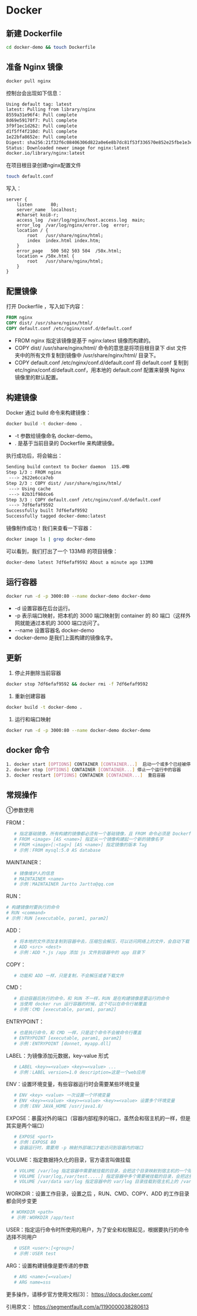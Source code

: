 
# Docker

## 新建 Dockerfile

```bash
cd docker-demo && touch Dockerfile
```

## 准备 Nginx 镜像

```bash
docker pull nginx 
```

控制台会出现如下信息：

```bash
Using default tag: latest
latest: Pulling from library/nginx
8559a31e96f4: Pull complete
8d69e59170f7: Pull complete
3f9f1ec1d262: Pull complete
d1f5ff4f210d: Pull complete
1e22bfa8652e: Pull complete
Digest: sha256:21f32f6c08406306d822a0e6e8b7dc81f53f336570e852e25fbe1e3e3d0d0133
Status: Downloaded newer image for nginx:latest
docker.io/library/nginx:latest
```

在项目根目录创建nginx配置文件

```bash
touch default.conf  
```

写入：

```nginx
server {
    listen       80;
    server_name  localhost;
    #charset koi8-r;
    access_log  /var/log/nginx/host.access.log  main;
    error_log  /var/log/nginx/error.log  error;
    location / {
        root   /usr/share/nginx/html;
        index  index.html index.htm;
    }
    error_page   500 502 503 504  /50x.html;
    location = /50x.html {
        root   /usr/share/nginx/html;
    }
}
```

## 配置镜像

打开 Dockerfile ，写入如下内容：

```dockerfile
FROM nginx
COPY dist/ /usr/share/nginx/html/
COPY default.conf /etc/nginx/conf.d/default.conf
```

* FROM nginx 指定该镜像是基于 nginx:latest 镜像而构建的。
* COPY dist/ /usr/share/nginx/html/ 命令的意思是将项目根目录下 dist 文件夹中的所有文件复制到镜像中 /usr/share/nginx/html/ 目录下。
* COPY default.conf /etc/nginx/conf.d/default.conf 将 default.conf 复制到 etc/nginx/conf.d/default.conf，用本地的 default.conf 配置来替换 Nginx 镜像里的默认配置。

## 构建镜像

Docker 通过 build 命令来构建镜像：

```bash
docker build -t docker-demo .
```

* -t 参数给镜像命名 docker-demo。
* . 是基于当前目录的 Dockerfile 来构建镜像。

执行成功后，将会输出：

```bash
Sending build context to Docker daemon  115.4MB
Step 1/3 : FROM nginx
 ---> 2622e6cca7eb
Step 2/3 : COPY dist/ /usr/share/nginx/html/
 ---> Using cache
 ---> 82b31f98dce6
Step 3/3 : COPY default.conf /etc/nginx/conf.d/default.conf
 ---> 7df6efaf9592
Successfully built 7df6efaf9592
Successfully tagged docker-demo:latest

```

镜像制作成功！我们来查看一下容器：

```bash
docker image ls | grep docker-demo
```

可以看到，我们打出了一个 133MB 的项目镜像：

```bash
docker-demo latest 7df6efaf9592 About a minute ago 133MB
```

## 运行容器

```bash
docker run -d -p 3000:80 --name docker-demo docker-demo
```

* -d 设置容器在后台运行。
* -p 表示端口映射，把本机的 3000 端口映射到 container 的 80 端口（这样外网就能通过本机的 3000 端口访问了。
* --name 设置容器名 docker-demo
* docker-demo 是我们上面构建的镜像名字。

## 更新

1. 停止并删除当前容器

``` bash
docker stop 7df6efaf9592 && docker rmi -f 7df6efaf9592
```

1. 重新创建容器

```bash
docker build -t docker-demo .
```

1. 运行和端口映射

```bash
docker run -d -p 3000:80 --name docker-demo docker-demo
```

## docker 命令

```bash
1. docker start [OPTIONS] CONTAINER [CONTAINER...]  启动一个或多个已经被停止的容器
2. docker stop [OPTIONS] CONTAINER [CONTAINER...] 停止一个运行中的容器
3. docker restart [OPTIONS] CONTAINER [CONTAINER...]  重启容器
```

## 常规操作

①参数使用

FROM：

```bash
   # 指定基础镜像，所有构建的镜像都必须有一个基础镜像，且 FROM 命令必须是 Dockerfile 的第一个命令
   # FROM <image> [AS <name>] 指定从一个镜像构建起一个新的镜像名字
   # FROM <image>[:<tag>] [AS <name>] 指定镜像的版本 Tag
   # 示例：FROM mysql:5.0 AS database
```

MAINTAINER：

```bash
   # 镜像维护人的信息
   # MAINTAINER <name>
   # 示例：MAINTAINER Jartto Jartto@qq.com
```

RUN：

```bash
# 构建镜像时要执行的命令
# RUN <command>
# 示例：RUN [executable, param1, param2]
```

ADD：

```bash
   # 将本地的文件添加复制到容器中去，压缩包会解压，可以访问网络上的文件，会自动下载
   # ADD <src> <dest>
   # 示例：ADD *.js /app 添加 js 文件到容器中的 app 目录下
```

COPY：

```bash
   # 功能和 ADD 一样，只是复制，不会解压或者下载文件
```

CMD：

```bash
   # 启动容器后执行的命令，和 RUN 不一样，RUN 是在构建镜像是要运行的命令
   # 当使用 docker run 运行容器的时候，这个可以在命令行被覆盖
   # 示例：CMD [executable, param1, param2]
```

ENTRYPOINT：

```bash
   # 也是执行命令，和 CMD 一样，只是这个命令不会被命令行覆盖
   # ENTRYPOINT [executable, param1, param2]
   # 示例：ENTRYPOINT [donnet, myapp.dll]
```

LABEL：为镜像添加元数据，key-value 形式

```bash
   # LABEL <key>=<value> <key>=<value> ...
   # 示例：LABEL version=1.0 description=这是一个web应用
```

ENV：设置环境变量，有些容器运行时会需要某些环境变量

```bash
   # ENV <key> <value> 一次设置一个环境变量
   # ENV <key>=<value> <key>=<value> <key>=<value> 设置多个环境变量
   # 示例：ENV JAVA_HOME /usr/java1.8/
```

EXPOSE：暴露对外的端口（容器内部程序的端口，虽然会和宿主机的一样，但是其实是两个端口）

```bash
   # EXPOSE <port>
   # 示例：EXPOSE 80
   # 容器运行时，需要用 -p 映射外部端口才能访问到容器内的端口
```

VOLUME：指定数据持久化的目录，官方语言叫做挂载

```bash
   # VOLUME /var/log 指定容器中需要被挂载的目录，会把这个目录映射到宿主机的一个随机目录上，实现数据的持久化和同步
   # VOLUME [/var/log,/var/test.....] 指定容器中多个需要被挂载的目录，会把这些目录映射到宿主机的多个随机目录上，实现数据的持久化和同步
   # VOLUME /var/data var/log 指定容器中的 var/log 目录挂载到宿主机上的 /var/data 目录，这种形式可以手动指定宿主机上的目录   * 
```

WORKDIR：设置工作目录，设置之后 ，RUN、CMD、COPY、ADD 的工作目录都会同步变更

```bash
  # WORKDIR <path>
  # 示例：WORKDIR /app/test
```

USER：指定运行命令时所使用的用户，为了安全和权限起见，根据要执行的命令选择不同用户

```bash
   # USER <user>:[<group>]
   # 示例：USER test
```

ARG：设置构建镜像是要传递的参数

```bash
   # ARG <name>[=<value>]
   # ARG name=sss
```

更多操作，请移步官方使用文档[3]：
https://docs.docker.com/

引用原文：
https://segmentfault.com/a/1190000038280613